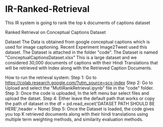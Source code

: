 # IR-Ranked-Retrieval
This IR system is going to rank the top k documents of captions dataset

Ranked Retrieval on Conceptual Captions Dataset

Dataset
The Data is obtained from google conceptual captions which is used for image captioning. 
Recent Experiment Image2Tweet used this dataset.
The Dataset is attached in the folder "code".
The Dataset is named "ConceptualCaptionsDataset.xlsx"
This is a large dataset and we considered 30,000 documents of captions with their Hindi Translations
that will be retrieved with Index along with the Retrieved Caption Documents.

How to run the retrieval system:
Step 1: Go to https://colab.research.google.com/?utm_source=scs-index
Step 2: Go to Upload and select the "MutliRankRetrieval.ipynb" file in the "code" folder.
Step 3: Once the code is uploaded, In the left menu bar select files and upload the datset.
Step 4: Either leave the default path that works or copy the path of dataset in the 
df = pd.read_excel('DATASET PATH SHOULD BE HERE',header = None)
Step 5: Once the Dataset is loaded, the code gives you top K retrieved documents along with their hindi translations 
using multiple term weighting methods, and similarity evaluation methods.
